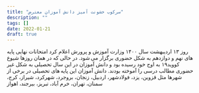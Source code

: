 ```yaml
---
title: "سرکوب خشونت آمیز دانش آموزان معترض"
description: ""
tags: []
date: 2022-01-21
draft: true
---
```

روز ۱۳ اردیبهشت سال ۱۴۰۰ وزارت آموزش و پرورش اعلام کرد امتحانات نهایی پایه های نهم و دوازدهم به شکل حضوری برگزار می شود. در حالی که در همان روزها شیوع کووید۱۹ به اوج خود رسیده بود و دانش آموزان در این سال تحصیلی به شکل غیر حضوری مطالب درسی را آموخته بودند. دانش آموزان این پایه های تحصیلی در برخی از شهرها مثل قزوین، یزد، فولادشهر، اردبیل، زنجان، بروجرد، شهرکرد، شیراز، کرج، سمنان، تهران، خرم آباد، تبریز، بیرجند، اهواز
